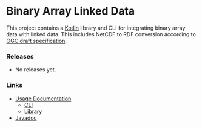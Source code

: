 # Binary Array Linked Data

This project contains a [Kotlin](https://kotlinlang.org/) library and CLI for integrating binary array data with linked data.
This includes NetCDF to RDF conversion according to [OGC draft specification](http://docs.opengeospatial.org/DRAFTS/19-002.html).

### Releases
* No releases yet.

### Links
* [Usage Documentation](usage.md)
    * [CLI](cli.md)
    * [Library](lib.md)
* [Javadoc](todo)